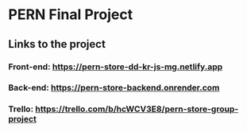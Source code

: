 # PERN Final Project

## Links to the project

### Front-end: https://pern-store-dd-kr-js-mg.netlify.app

### Back-end: https://pern-store-backend.onrender.com

### Trello: https://trello.com/b/hcWCV3E8/pern-store-group-project

